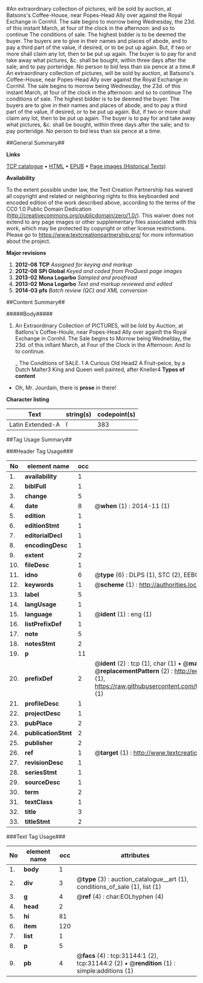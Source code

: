 #An extraordinary collection of pictures, will be sold by auction, at Batsons's Coffee-House, near Popes-Head Ally over against the Royal Exchange in Cornhil. The sale begins to morrow being Wednesday, the 23d. of this instant March, at four of the clock in the afternoon: and so to continue The conditions of sale. The highest bidder is to be deemed the buyer. The buyers are to give in their names and places of abode, and to pay a third part of the value, if desired, or to be put up again. But, if two or more shall claim any lot, then to be put up again. The buyer is to pay for and take away what pictures, &c. shall be bought, within three days after the sale; and to pay porteridge. No person to bid less than six pence at a time.#
An extraordinary collection of pictures, will be sold by auction, at Batsons's Coffee-House, near Popes-Head Ally over against the Royal Exchange in Cornhil. The sale begins to morrow being Wednesday, the 23d. of this instant March, at four of the clock in the afternoon: and so to continue The conditions of sale. The highest bidder is to be deemed the buyer. The buyers are to give in their names and places of abode, and to pay a third part of the value, if desired, or to be put up again. But, if two or more shall claim any lot, then to be put up again. The buyer is to pay for and take away what pictures, &c. shall be bought, within three days after the sale; and to pay porteridge. No person to bid less than six pence at a time.

##General Summary##

**Links**

[TCP catalogue](http://www.ota.ox.ac.uk/tcp/)  • 
[HTML](http://tei.it.ox.ac.uk/tcp/Texts-HTML/free/A39/A39109.html)  • 
[EPUB](http://tei.it.ox.ac.uk/tcp/Texts-EPUB/free/A39/A39109.epub) • 
[Page images (Historical Texts)](https://historicaltexts.jisc.ac.uk/eebo-99826738e)

**Availability**

To the extent possible under law, the Text Creation Partnership has waived all copyright and related or neighboring rights to this keyboarded and encoded edition of the work described above, according to the terms of the CC0 1.0 Public Domain Dedication (http://creativecommons.org/publicdomain/zero/1.0/). This waiver does not extend to any page images or other supplementary files associated with this work, which may be protected by copyright or other license restrictions. Please go to https://www.textcreationpartnership.org/ for more information about the project.

**Major revisions**

1. __2012-08__ __TCP__ *Assigned for keying and markup*
1. __2012-08__ __SPi Global__ *Keyed and coded from ProQuest page images*
1. __2013-02__ __Mona Logarbo__ *Sampled and proofread*
1. __2013-02__ __Mona Logarbo__ *Text and markup reviewed and edited*
1. __2014-03__ __pfs__ *Batch review (QC) and XML conversion*

##Content Summary##

#####Body#####

1. An Extraordinary Collection of PICTURES, will be ſold by Auction, at Batſons's Coffee-Houſe, near Popes-Head Ally over againſt the Royal Exchange in Cornhil. The Sale begins to Morrow being Wedneſday, the 23d. of this inſtant March, at Four of the Clock in the Afternoon: And ſo to continue.

    _ The Conditions of SALE.
1 A Curious Old Head2 A Fruit-peice, by a Dutch Maſter3 King and Queen well painted, after Kneller4 
**Types of content**

  * Oh, Mr. Jourdain, there is **prose** in there!

**Character listing**


|Text|string(s)|codepoint(s)|
|---|---|---|
|Latin Extended-A|ſ|383|

##Tag Usage Summary##

###Header Tag Usage###

|No|element name|occ|attributes|
|---|---|---|---|
|1.|__availability__|1||
|2.|__biblFull__|1||
|3.|__change__|5||
|4.|__date__|8| @__when__ (1) : 2014-11 (1)|
|5.|__edition__|1||
|6.|__editionStmt__|1||
|7.|__editorialDecl__|1||
|8.|__encodingDesc__|1||
|9.|__extent__|2||
|10.|__fileDesc__|1||
|11.|__idno__|6| @__type__ (6) : DLPS (1), STC (2), EEBO-CITATION (1), PROQUEST (1), VID (1)|
|12.|__keywords__|1| @__scheme__ (1) : http://authorities.loc.gov/ (1)|
|13.|__label__|5||
|14.|__langUsage__|1||
|15.|__language__|1| @__ident__ (1) : eng (1)|
|16.|__listPrefixDef__|1||
|17.|__note__|5||
|18.|__notesStmt__|2||
|19.|__p__|11||
|20.|__prefixDef__|2| @__ident__ (2) : tcp (1), char (1)  •  @__matchPattern__ (2) : ([0-9\-]+):([0-9IVX]+) (1), (.+) (1)  •  @__replacementPattern__ (2) : http://eebo.chadwyck.com/downloadtiff?vid=$1&page=$2 (1), https://raw.githubusercontent.com/textcreationpartnership/Texts/master/tcpchars.xml#$1 (1)|
|21.|__profileDesc__|1||
|22.|__projectDesc__|1||
|23.|__pubPlace__|2||
|24.|__publicationStmt__|2||
|25.|__publisher__|2||
|26.|__ref__|1| @__target__ (1) : http://www.textcreationpartnership.org/docs/. (1)|
|27.|__revisionDesc__|1||
|28.|__seriesStmt__|1||
|29.|__sourceDesc__|1||
|30.|__term__|2||
|31.|__textClass__|1||
|32.|__title__|3||
|33.|__titleStmt__|2||


###Text Tag Usage###

|No|element name|occ|attributes|
|---|---|---|---|
|1.|__body__|1||
|2.|__div__|3| @__type__ (3) : auction_catalogue__art (1), conditions_of_sale (1), list (1)|
|3.|__g__|4| @__ref__ (4) : char:EOLhyphen (4)|
|4.|__head__|2||
|5.|__hi__|81||
|6.|__item__|120||
|7.|__list__|1||
|8.|__p__|5||
|9.|__pb__|4| @__facs__ (4) : tcp:31144:1 (2), tcp:31144:2 (2)  •  @__rendition__ (1) : simple:additions (1)|
